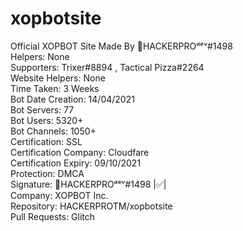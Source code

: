 # xopbotsite
Official XOPBOT Site Made By 👑HACKERPROᵈᵉᵛ#1498
<br>Helpers: None
<br>Supporters: Trixer#8894 , Tactical Pizza#2264
<br>Website Helpers: None
<br>Time Taken: 3 Weeks
<br>Bot Date Creation: 14/04/2021
<br>Bot Servers: 77
<br>Bot Users: 5320+
<br>Bot Channels: 1050+
<br>Certification: SSL
<br>Certification Company: Cloudfare
<br>Certification Expiry: 09/10/2021
<br>Protection: DMCA
<br>Signature: 👑HACKERPROᵈᵉᵛ#1498 |✅|
<br>Company: XOPBOT Inc.
<br>Repository: HACKERPROTM/xopbotsite
<br>Pull Requests: Glitch